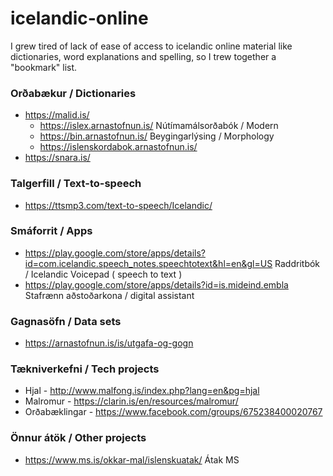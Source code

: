 # icelandic-online

I grew tired of lack of ease of access to icelandic online material like dictionaries, word explanations and spelling, so I trew together a "bookmark" list.

### Orðabækur / Dictionaries
* https://malid.is/
  * https://islex.arnastofnun.is/ Nútímamálsorðabók / Modern
  * https://bin.arnastofnun.is/ Beygingarlýsing / Morphology
  * https://islenskordabok.arnastofnun.is/
* https://snara.is/

### Talgerfill / Text-to-speech
* https://ttsmp3.com/text-to-speech/Icelandic/

### Smáforrit / Apps
* https://play.google.com/store/apps/details?id=com.icelandic.speech_notes.speechtotext&hl=en&gl=US Raddritbók / 	Icelandic Voicepad ( speech to text )
* https://play.google.com/store/apps/details?id=is.mideind.embla Stafrænn aðstoðarkona / digital assistant

### Gagnasöfn / Data sets
* https://arnastofnun.is/is/utgafa-og-gogn

### Tækniverkefni / Tech projects
* Hjal - http://www.malfong.is/index.php?lang=en&pg=hjal
* Malromur - https://clarin.is/en/resources/malromur/
* Orðabæklingar - https://www.facebook.com/groups/675238400020767

### Önnur átök / Other projects
* https://www.ms.is/okkar-mal/islenskuatak/ Átak MS
